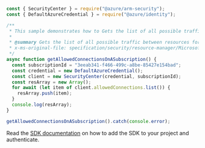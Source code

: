 ```javascript
const { SecurityCenter } = require("@azure/arm-security");
const { DefaultAzureCredential } = require("@azure/identity");

/**
 * This sample demonstrates how to Gets the list of all possible traffic between resources for the subscription
 *
 * @summary Gets the list of all possible traffic between resources for the subscription
 * x-ms-original-file: specification/security/resource-manager/Microsoft.Security/stable/2020-01-01/examples/AllowedConnections/GetAllowedConnectionsSubscription_example.json
 */
async function getAllowedConnectionsOnASubscription() {
  const subscriptionId = "3eeab341-f466-499c-a8be-85427e154bad";
  const credential = new DefaultAzureCredential();
  const client = new SecurityCenter(credential, subscriptionId);
  const resArray = new Array();
  for await (let item of client.allowedConnections.list()) {
    resArray.push(item);
  }
  console.log(resArray);
}

getAllowedConnectionsOnASubscription().catch(console.error);
```

Read the [SDK documentation](https://github.com/Azure/azure-sdk-for-js/blob/%40azure%2Farm-security_5.0.0/sdk/security/arm-security/README.md) on how to add the SDK to your project and authenticate.
